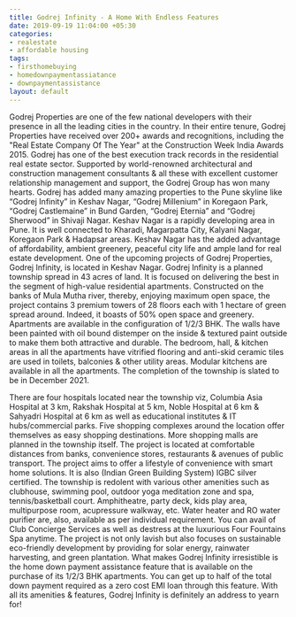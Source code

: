 ```yaml
---
title: Godrej Infinity - A Home With Endless Features
date: 2019-09-19 11:04:00 +05:30
categories:
- realestate
- affordable housing
tags:
- firsthomebuying
- homedownpaymentassiatance
- downpaymentassistance
layout: default
---
```


Godrej Properties are one of the few national developers with their presence in all the leading cities in the country. In their entire tenure, Godrej Properties have received over 200+ awards and recognitions, including the "Real Estate Company Of The Year" at the Construction Week India Awards 2015. Godrej has one of the best execution track records in the residential real estate sector. Supported by world-renowned architectural and construction management consultants & all these with excellent customer relationship management and support, the Godrej Group has won many hearts. Godrej has added many amazing properties to the Pune skyline like “Godrej Infinity” in Keshav Nagar, “Godrej Millenium” in Koregaon Park, “Godrej Castlemaine” in Bund Garden, “Godrej Eternia” and “Godrej Sherwood” in Shivaji Nagar. 
Keshav Nagar is a rapidly developing area in Pune. It is well connected to Kharadi, Magarpatta City, Kalyani Nagar, Koregaon Park & Hadapsar areas. Keshav Nagar has the added advantage of affordability, ambient greenery, peaceful city life and ample land for real estate development. One of the upcoming projects of Godrej Properties, Godrej Infinity, is located in Keshav Nagar.
Godrej Infinity is a planned township spread in 43 acres of land. It is focused on delivering the best in the segment of high-value residential apartments. Constructed on the banks of Mula Mutha river, thereby, enjoying maximum open space, the project contains 3 premium towers of 28 floors each with 1 hectare of green spread around. Indeed, it boasts of 50% open space and greenery. Apartments are available in the configuration of 1/2/3 BHK. The walls have been painted with oil bound distemper on the inside & textured paint outside to make them both attractive and durable. The bedroom, hall, & kitchen areas in all the apartments have vitrified flooring and anti-skid ceramic tiles are used in toilets, balconies & other utility areas. Modular kitchens are available in all the apartments. The completion of the township is slated to be in December 2021.

There are four hospitals located near the township viz, Columbia Asia Hospital at 3 km, Rakshak Hospital at 5 km, Noble Hospital at 6 km & Sahyadri Hospital at  6 km as well as educational institutes & IT hubs/commercial parks. Five shopping complexes around the location offer themselves as easy shopping destinations. More shopping malls are planned in the township itself. The project is located at comfortable distances from banks, convenience stores, restaurants & avenues of public transport. The project aims to offer a lifestyle of convenience with smart home solutions. It is also (Indian Green Building System) IGBC silver certified. The township is redolent with various other amenities such as clubhouse, swimming pool, outdoor yoga meditation zone and spa, tennis/basketball court. Amphitheatre, party deck, kids play area, multipurpose room, acupressure walkway, etc. Water heater and RO water purifier are, also, available as per individual requirement.
You can avail of Club Concierge Services as well as destress at the luxurious Four Fountains Spa anytime. The project is not only lavish but also focuses on sustainable eco-friendly development by providing for solar energy, rainwater harvesting, and green plantation. What makes Godrej Infinity irresistible is the home down payment assistance feature that is available on the purchase of its 1/2/3 BHK apartments. You can get up to half of the total down payment required as a zero cost EMI loan through this feature.
With all its amenities & features, Godrej Infinity is definitely an address to yearn for!

